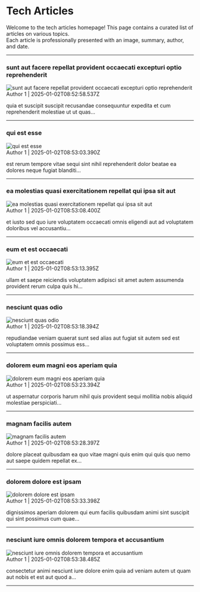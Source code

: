 
# Tech Articles

Welcome to the tech articles homepage! This page contains a curated list of articles on various topics.  
Each article is professionally presented with an image, summary, author, and date.

---


<div class="article" id="article-2025-01-02T08:52:58.537Z">
  <h3 class="article-title">sunt aut facere repellat provident occaecati excepturi optio reprehenderit</h3>
  
  <div class="article-image">
    <img src="https://via.placeholder.com/150" alt="sunt aut facere repellat provident occaecati excepturi optio reprehenderit" class="article-image" style="max-width: 100%; height: auto; display: block; margin: 0 auto;">
  </div>
  
  <div class="article-meta">
    <span class="article-author">Author 1</span> | <span class="article-date">2025-01-02T08:52:58.537Z</span>
  </div>
  
  <div class="article-summary">
    <p>quia et suscipit
suscipit recusandae consequuntur expedita et cum
reprehenderit molestiae ut ut quas...</p>
  </div>
  
  <hr>
</div>

<div class="article" id="article-2025-01-02T08:53:03.390Z">
  <h3 class="article-title">qui est esse</h3>
  
  <div class="article-image">
    <img src="https://via.placeholder.com/150" alt="qui est esse" class="article-image" style="max-width: 100%; height: auto; display: block; margin: 0 auto;">
  </div>
  
  <div class="article-meta">
    <span class="article-author">Author 1</span> | <span class="article-date">2025-01-02T08:53:03.390Z</span>
  </div>
  
  <div class="article-summary">
    <p>est rerum tempore vitae
sequi sint nihil reprehenderit dolor beatae ea dolores neque
fugiat blanditi...</p>
  </div>
  
  <hr>
</div>

<div class="article" id="article-2025-01-02T08:53:08.400Z">
  <h3 class="article-title">ea molestias quasi exercitationem repellat qui ipsa sit aut</h3>
  
  <div class="article-image">
    <img src="https://via.placeholder.com/150" alt="ea molestias quasi exercitationem repellat qui ipsa sit aut" class="article-image" style="max-width: 100%; height: auto; display: block; margin: 0 auto;">
  </div>
  
  <div class="article-meta">
    <span class="article-author">Author 1</span> | <span class="article-date">2025-01-02T08:53:08.400Z</span>
  </div>
  
  <div class="article-summary">
    <p>et iusto sed quo iure
voluptatem occaecati omnis eligendi aut ad
voluptatem doloribus vel accusantiu...</p>
  </div>
  
  <hr>
</div>

<div class="article" id="article-2025-01-02T08:53:13.395Z">
  <h3 class="article-title">eum et est occaecati</h3>
  
  <div class="article-image">
    <img src="https://via.placeholder.com/150" alt="eum et est occaecati" class="article-image" style="max-width: 100%; height: auto; display: block; margin: 0 auto;">
  </div>
  
  <div class="article-meta">
    <span class="article-author">Author 1</span> | <span class="article-date">2025-01-02T08:53:13.395Z</span>
  </div>
  
  <div class="article-summary">
    <p>ullam et saepe reiciendis voluptatem adipisci
sit amet autem assumenda provident rerum culpa
quis hi...</p>
  </div>
  
  <hr>
</div>

<div class="article" id="article-2025-01-02T08:53:18.394Z">
  <h3 class="article-title">nesciunt quas odio</h3>
  
  <div class="article-image">
    <img src="https://via.placeholder.com/150" alt="nesciunt quas odio" class="article-image" style="max-width: 100%; height: auto; display: block; margin: 0 auto;">
  </div>
  
  <div class="article-meta">
    <span class="article-author">Author 1</span> | <span class="article-date">2025-01-02T08:53:18.394Z</span>
  </div>
  
  <div class="article-summary">
    <p>repudiandae veniam quaerat sunt sed
alias aut fugiat sit autem sed est
voluptatem omnis possimus ess...</p>
  </div>
  
  <hr>
</div>

<div class="article" id="article-2025-01-02T08:53:23.394Z">
  <h3 class="article-title">dolorem eum magni eos aperiam quia</h3>
  
  <div class="article-image">
    <img src="https://via.placeholder.com/150" alt="dolorem eum magni eos aperiam quia" class="article-image" style="max-width: 100%; height: auto; display: block; margin: 0 auto;">
  </div>
  
  <div class="article-meta">
    <span class="article-author">Author 1</span> | <span class="article-date">2025-01-02T08:53:23.394Z</span>
  </div>
  
  <div class="article-summary">
    <p>ut aspernatur corporis harum nihil quis provident sequi
mollitia nobis aliquid molestiae
perspiciati...</p>
  </div>
  
  <hr>
</div>

<div class="article" id="article-2025-01-02T08:53:28.397Z">
  <h3 class="article-title">magnam facilis autem</h3>
  
  <div class="article-image">
    <img src="https://via.placeholder.com/150" alt="magnam facilis autem" class="article-image" style="max-width: 100%; height: auto; display: block; margin: 0 auto;">
  </div>
  
  <div class="article-meta">
    <span class="article-author">Author 1</span> | <span class="article-date">2025-01-02T08:53:28.397Z</span>
  </div>
  
  <div class="article-summary">
    <p>dolore placeat quibusdam ea quo vitae
magni quis enim qui quis quo nemo aut saepe
quidem repellat ex...</p>
  </div>
  
  <hr>
</div>

<div class="article" id="article-2025-01-02T08:53:33.398Z">
  <h3 class="article-title">dolorem dolore est ipsam</h3>
  
  <div class="article-image">
    <img src="https://via.placeholder.com/150" alt="dolorem dolore est ipsam" class="article-image" style="max-width: 100%; height: auto; display: block; margin: 0 auto;">
  </div>
  
  <div class="article-meta">
    <span class="article-author">Author 1</span> | <span class="article-date">2025-01-02T08:53:33.398Z</span>
  </div>
  
  <div class="article-summary">
    <p>dignissimos aperiam dolorem qui eum
facilis quibusdam animi sint suscipit qui sint possimus cum
quae...</p>
  </div>
  
  <hr>
</div>

<div class="article" id="article-2025-01-02T08:53:38.485Z">
  <h3 class="article-title">nesciunt iure omnis dolorem tempora et accusantium</h3>
  
  <div class="article-image">
    <img src="https://via.placeholder.com/150" alt="nesciunt iure omnis dolorem tempora et accusantium" class="article-image" style="max-width: 100%; height: auto; display: block; margin: 0 auto;">
  </div>
  
  <div class="article-meta">
    <span class="article-author">Author 1</span> | <span class="article-date">2025-01-02T08:53:38.485Z</span>
  </div>
  
  <div class="article-summary">
    <p>consectetur animi nesciunt iure dolore
enim quia ad
veniam autem ut quam aut nobis
et est aut quod a...</p>
  </div>
  
  <hr>
</div>
